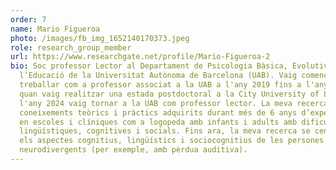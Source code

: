 ```yaml
---
order: 7
name: Mario Figueroa
photo: /images/fb_img_1652140170373.jpeg
role: research_group_member
url: https://www.researchgate.net/profile/Mario-Figueroa-2
bio: Soc professor Lector al Departament de Psicologia Bàsica, Evolutiva i de
  l’Educació de la Universitat Autònoma de Barcelona (UAB). Vaig començar a
  treballar com a professor associat a la UAB a l'any 2019 fins a l'any 2022
  quan vaig realitzar una estada postdoctoral a la City University of London. A
  l'any 2024 vaig tornar a la UAB com professor lector. La meva recerca combina
  coneixements teòrics i pràctics adquirits durant més de 6 anys d’experiència
  en escoles i clíniques com a logopeda amb infants i adults amb dificultats
  lingüístiques, cognitives i socials. Fins ara, la meva recerca se centra en
  els aspectes cognitius, lingüístics i sociocognitius de les persones
  neurodivergents (per exemple, amb pèrdua auditiva).
---
```

